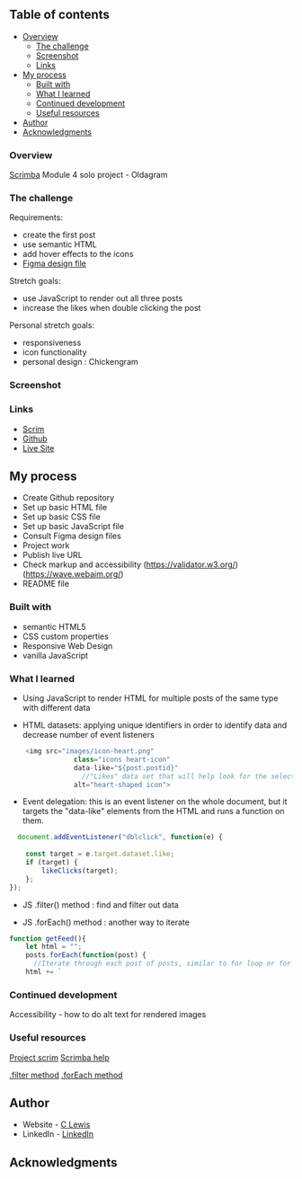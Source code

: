 
 ## Table of contents

- [Overview](#overview)
  - [The challenge](#the-challenge)
  - [Screenshot](#screenshot)
  - [Links](#links)
- [My process](#my-process)
  - [Built with](#built-with)
  - [What I learned](#what-i-learned)
  - [Continued development](#continued-development)
  - [Useful resources](#useful-resources)
- [Author](#author)
- [Acknowledgments](#acknowledgments)


### Overview

[Scrimba](https://scrimba.com) Module 4 solo project - Oldagram


### The challenge

Requirements:
- create the first post
- use semantic HTML
- add hover effects to the icons
- [Figma design file](https://www.figma.com/file/EudzmSzMLlY25ZYcjenhBv/Oldagram-(Copy)?node-id=0%3A1&t=sxBSELCAFPSgjdKd-0)

Stretch goals:
- use JavaScript to render out all three posts
- increase the likes when double clicking the post

Personal stretch goals:
- responsiveness
- icon functionality
- personal design : Chickengram


### Screenshot

### Links

- [Scrim](https://scrimba.com/scrim/cocf840e8981a3822a7204ebd)
- [Github](https://github.com/casserole27/oldagram)
- [Live Site](https://www.clewisdev.com/oldagram/)

## My process

- Create Github repository
- Set up basic HTML file 
- Set up basic CSS file
- Set up basic JavaScript file
- Consult Figma design files
- Project work
- Publish live URL
- Check markup and accessibility
(https://validator.w3.org/)
(https://wave.webaim.org/)
- README file


### Built with

- semantic HTML5
- CSS custom properties
- Responsive Web Design
- vanilla JavaScript

### What I learned

- Using JavaScript to render HTML for multiple posts of the same type with different data

- HTML datasets: applying unique identifiers in order to identify data and decrease number of event listeners

```javascript
    <img src="images/icon-heart.png" 
                class="icons heart-icon"
                data-like="${post.postid}"
                  //"Likes" data set that will help look for the selected post ID and increment its likes
                alt="heart-shaped icon">
  ```
  
- Event delegation: this is an event listener on the whole document, 
  but it targets the "data-like" elements from the HTML and runs a function on them.

```javascript
  document.addEventListener("dblclick", function(e) {
        
    const target = e.target.dataset.like;
    if (target) {
        likeClicks(target);        
    };
});

```
- JS .filter() method : find and filter out data

- JS .forEach() method : another way to iterate

```javascript
function getFeed(){
    let html = "";    
    posts.forEach(function(post) {   
      //Iterate through each post of posts, similar to for loop or for of, but we apply the function directly in the method.
    html += `
```

### Continued development

Accessibility - how to do alt text for rendered images

### Useful resources

[Project scrim](https://scrimba.com/learn/frontend/solo-project-oldagram-co2274297820a9405442e3a2a)
[Scrimba help](https://projects.scrimba.com/oldagram)

[.filter method](https://scrimba.com/scrim/coe224f7989e7291a3ed38fe0?pl=pnXvVsP)
[.forEach method](https://scrimba.com/learn/frontend/aside-foreach-ck69yqhD)


## Author

- Website - [C Lewis](https://www.clewisdev.com)
- LinkedIn - [LinkedIn](https://www.linkedin.com/in/clewisdev/)


## Acknowledgments





